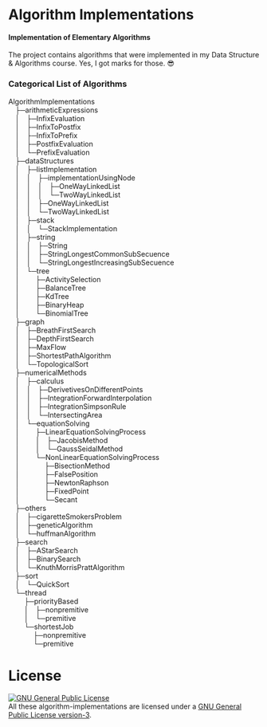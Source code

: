 # Algorithm Implementations
#### Implementation of Elementary Algorithms

The project contains algorithms that were implemented in my Data Structure & Algorithms course. Yes, I got marks for those. :sunglasses:

### Categorical List of Algorithms

AlgorithmImplementations <br/>
&emsp;├─arithmeticExpressions <br/>
&emsp;│&emsp;├─InfixEvaluation <br/>
&emsp;│&emsp;├─InfixToPostfix <br/>
&emsp;│&emsp;├─InfixToPrefix <br/>
&emsp;│&emsp;├─PostfixEvaluation <br/>
&emsp;│&emsp;└─PrefixEvaluation <br/>
&emsp;├─dataStructures <br/>
&emsp;│&emsp;├─listImplementation <br/>
&emsp;│&emsp;│&emsp;├─implementationUsingNode <br/>
&emsp;│&emsp;│&emsp;│&emsp;├─OneWayLinkedList <br/>
&emsp;│&emsp;│&emsp;│&emsp;└─TwoWayLinkedList <br/>
&emsp;│&emsp;│&emsp;├─OneWayLinkedList <br/>
&emsp;│&emsp;│&emsp;└─TwoWayLinkedList <br/>
&emsp;│&emsp;├─stack <br/>
&emsp;│&emsp;│&emsp;└─StackImplementation <br/>
&emsp;│&emsp;├─string <br/>
&emsp;│&emsp;│&emsp;├─String <br/>
&emsp;│&emsp;│&emsp;├─StringLongestCommonSubSecuence <br/>
&emsp;│&emsp;│&emsp;└─StringLongestIncreasingSubSecuence <br/>
&emsp;│&emsp;└─tree <br/>
&emsp;│&emsp;&nbsp;&emsp;├─ActivitySelection <br/>
&emsp;│&emsp;&nbsp;&emsp;├─BalanceTree <br/>
&emsp;│&emsp;&nbsp;&emsp;├─KdTree <br/>
&emsp;│&emsp;&nbsp;&emsp;├─BinaryHeap <br/>
&emsp;│&emsp;&nbsp;&emsp;└─BinomialTree <br/>
&emsp;├─graph <br/>
&emsp;│&emsp;├─BreathFirstSearch <br/>
&emsp;│&emsp;├─DepthFirstSearch <br/>
&emsp;│&emsp;├─MaxFlow <br/>
&emsp;│&emsp;├─ShortestPathAlgorithm <br/>
&emsp;│&emsp;└─TopologicalSort <br/>
&emsp;├─numericalMethods <br/>
&emsp;│&emsp;├─calculus <br/>
&emsp;│&emsp;│&emsp;├─DerivetivesOnDifferentPoints <br/>
&emsp;│&emsp;│&emsp;├─IntegrationForwardInterpolation <br/>
&emsp;│&emsp;│&emsp;├─IntegrationSimpsonRule <br/>
&emsp;│&emsp;│&emsp;└─IntersectingArea <br/>
&emsp;│&emsp;└─equationSolving <br/>
&emsp;│&emsp;&nbsp;&emsp;├─LinearEquationSolvingProcess <br/>
&emsp;│&emsp;&nbsp;&emsp;│&emsp;├─JacobisMethod <br/>
&emsp;│&emsp;&nbsp;&emsp;│&emsp;└─GaussSeidalMethod <br/>
&emsp;│&emsp;&nbsp;&emsp;└─NonLinearEquationSolvingProcess <br/>
&emsp;│&emsp;&nbsp;&emsp;&nbsp;&emsp;├─BisectionMethod <br/>
&emsp;│&emsp;&nbsp;&emsp;&nbsp;&emsp;├─FalsePosition <br/>
&emsp;│&emsp;&nbsp;&emsp;&nbsp;&emsp;├─NewtonRaphson <br/>
&emsp;│&emsp;&nbsp;&emsp;&nbsp;&emsp;├─FixedPoint <br/>
&emsp;│&emsp;&nbsp;&emsp;&nbsp;&emsp;└─Secant <br/>
&emsp;├─others <br/>
&emsp;│&emsp;├─cigaretteSmokersProblem <br/>
&emsp;│&emsp;├─geneticAlgorithm <br/>
&emsp;│&emsp;└─huffmanAlgorithm <br/>
&emsp;├─search <br/>
&emsp;│&emsp;├─AStarSearch <br/>
&emsp;│&emsp;├─BinarySearch <br/>
&emsp;│&emsp;└─KnuthMorrisPrattAlgorithm <br/>
&emsp;├─sort <br/>
&emsp;│&emsp;└─QuickSort <br/>
&emsp;└─thread <br/>
&emsp;&nbsp;&emsp;├─priorityBased <br/>
&emsp;&nbsp;&emsp;│&emsp;├─nonpremitive <br/>
&emsp;&nbsp;&emsp;│&emsp;└─premitive <br/>
&emsp;&nbsp;&emsp;└─shortestJob <br/>
&emsp;&nbsp;&emsp;&nbsp;&emsp;├─nonpremitive <br/>
&emsp;&nbsp;&emsp;&nbsp;&emsp;└─premitive <br/>

# License
<a rel="license" href="http://www.gnu.org/licenses/gpl.html"><img alt="GNU General Public License" style="border-width:0" src="http://www.gnu.org/graphics/gplv3-88x31.png" /></a><br/>All these algorithm-implementations are licensed under a <a rel="license" href="http://www.gnu.org/licenses/gpl.html">GNU General Public License version-3</a>.
